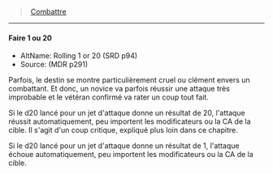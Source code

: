 ﻿---
!GenericItem
Id: combat_hd.md#faire-1-ou-20
ParentLink: combat_hd.md#combattre
Name: Faire 1 ou 20
ParentName: Combattre
NameLevel: 4
AltName: Rolling 1 or 20 (SRD p94)
Source: (MDR p291)
Attributes:
  Name: Faire 1 ou 20
  Markdown: >+
    #### <!--Name-->Faire 1 ou 20<!--/Name-->


    - AltName: <!--AltName-->Rolling 1 or 20 (SRD p94)<!--/AltName-->

    - Source: <!--Source-->(MDR p291)<!--/Source-->


    Parfois, le destin se montre particulièrement cruel ou clément envers un combattant. Et donc, un novice va parfois réussir une attaque très improbable et le vétéran confirmé va rater un coup tout fait.


    Si le d20 lancé pour un jet d'attaque donne un résultat de 20, l'attaque réussit automatiquement, peu importent les modificateurs ou la CA de la cible. Il s'agit d'un coup critique, expliqué plus loin dans ce chapitre.


    Si le d20 lancé pour un jet d'attaque donne un résultat de 1, l'attaque échoue automatiquement, peu importent les modificateurs ou la CA de la cible.

  AltName: Rolling 1 or 20 (SRD p94)
  Source: (MDR p291)
AttributesDictionary: >+
  Name: Faire 1 ou 20

  Markdown: >+

    #### <!--Name-->Faire 1 ou 20<!--/Name-->





    - AltName: <!--AltName-->Rolling 1 or 20 (SRD p94)<!--/AltName-->



    - Source: <!--Source-->(MDR p291)<!--/Source-->





    Parfois, le destin se montre particulièrement cruel ou clément envers un combattant. Et donc, un novice va parfois réussir une attaque très improbable et le vétéran confirmé va rater un coup tout fait.





    Si le d20 lancé pour un jet d'attaque donne un résultat de 20, l'attaque réussit automatiquement, peu importent les modificateurs ou la CA de la cible. Il s'agit d'un coup critique, expliqué plus loin dans ce chapitre.





    Si le d20 lancé pour un jet d'attaque donne un résultat de 1, l'attaque échoue automatiquement, peu importent les modificateurs ou la CA de la cible.



  AltName: Rolling 1 or 20 (SRD p94)

  Source: (MDR p291)

---
> [Combattre](hd_combat.md)

---

#### Faire 1 ou 20

- AltName: Rolling 1 or 20 (SRD p94)
- Source: (MDR p291)

Parfois, le destin se montre particulièrement cruel ou clément envers un combattant. Et donc, un novice va parfois réussir une attaque très improbable et le vétéran confirmé va rater un coup tout fait.

Si le d20 lancé pour un jet d'attaque donne un résultat de 20, l'attaque réussit automatiquement, peu importent les modificateurs ou la CA de la cible. Il s'agit d'un coup critique, expliqué plus loin dans ce chapitre.

Si le d20 lancé pour un jet d'attaque donne un résultat de 1, l'attaque échoue automatiquement, peu importent les modificateurs ou la CA de la cible.

